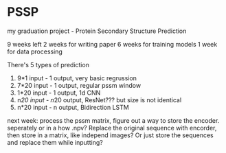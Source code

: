 # PSSP
my graduation project - Protein Secondary Structure Prediction


9 weeks left
2 weeks for writing paper
6 weeks for training models
1 week for data processing 

There's 5 types of prediction

1. 9*1 input - 1 output, very basic regrussion
2. 7*20 input - 1 output, regular pssm window 
3. 1*20 input - 1 output, 1d CNN
4. n*20 input - n*20 output, ResNet??? but size is not identical
5. n*20 input - n output, Bidirection LSTM


next week:
process the pssm matrix, figure out a way to store the encoder.  seperately or in a how .npv?
Replace the original sequence with encorder, then store in a matrix, like independ images?
Or just store the sequences and replace them while inputting?